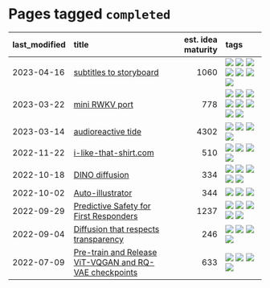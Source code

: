 # Pages tagged `completed`

|last_modified|title|est. idea maturity|tags
|:---|:---|---:|:---|
|2023-04-16|[subtitles to storyboard](../subtitles-to-storyboard.md)|1060|[![](https://img.shields.io/badge/tag-accessibility-4d35f9)](../tags/accessibility.md) [![](https://img.shields.io/badge/tag-animation-3a20e)](../tags/animation.md) [![](https://img.shields.io/badge/tag-completed-4bcfd8)](../tags/completed.md) [![](https://img.shields.io/badge/tag-opensource-fda5ff)](../tags/opensource.md) [![](https://img.shields.io/badge/tag-prompting-ff6770)](../tags/prompting.md) [![](https://img.shields.io/badge/tag-tooling-4aea2)](../tags/tooling.md) [![](https://img.shields.io/badge/tag-wip-4a3565)](../tags/wip.md)|
|2023-03-22|[mini RWKV port](../rust_rwkv.md)|778|[![](https://img.shields.io/badge/tag-RNN-0e5ec)](../tags/RNN.md) [![](https://img.shields.io/badge/tag-completed-4bcfd8)](../tags/completed.md) [![](https://img.shields.io/badge/tag-experimental-eac1b9)](../tags/experimental.md) [![](https://img.shields.io/badge/tag-ggml-36f98)](../tags/ggml.md) [![](https://img.shields.io/badge/tag-mobilenet-3a9a4f)](../tags/mobilenet.md) [![](https://img.shields.io/badge/tag-model_compression-d9f12f)](../tags/model_compression.md) [![](https://img.shields.io/badge/tag-tooling-4aea2)](../tags/tooling.md) [![](https://img.shields.io/badge/tag-wip-4a3565)](../tags/wip.md)|
|2023-03-14|[audioreactive tide](../audioreactive_tide.md)|4302|[![](https://img.shields.io/badge/tag-animation-3a20e)](../tags/animation.md) [![](https://img.shields.io/badge/tag-completed-4bcfd8)](../tags/completed.md) [![](https://img.shields.io/badge/tag-experimental-eac1b9)](../tags/experimental.md) [![](https://img.shields.io/badge/tag-publication-6a156e)](../tags/publication.md)|
|2022-11-22|[i-like-that-shirt.com](../ilikethatshirt.com.md)|510|[![](https://img.shields.io/badge/tag-accessibility-4d35f9)](../tags/accessibility.md) [![](https://img.shields.io/badge/tag-completed-4bcfd8)](../tags/completed.md) [![](https://img.shields.io/badge/tag-publicgood-da6994)](../tags/publicgood.md) [![](https://img.shields.io/badge/tag-tooling-4aea2)](../tags/tooling.md)|
|2022-10-18|[DINO diffusion](../DINO-diffusion.md)|334|[![](https://img.shields.io/badge/tag-completed-4bcfd8)](../tags/completed.md) [![](https://img.shields.io/badge/tag-experimental-eac1b9)](../tags/experimental.md) [![](https://img.shields.io/badge/tag-nerf-e7673c)](../tags/nerf.md) [![](https://img.shields.io/badge/tag-tooling-4aea2)](../tags/tooling.md) [![](https://img.shields.io/badge/tag-wip-4a3565)](../tags/wip.md)|
|2022-10-02|[Auto-illustrator](../auto-illustrator.md)|344|[![](https://img.shields.io/badge/tag-completed-4bcfd8)](../tags/completed.md) [![](https://img.shields.io/badge/tag-prompting-ff6770)](../tags/prompting.md) [![](https://img.shields.io/badge/tag-tooling-4aea2)](../tags/tooling.md)|
|2022-09-29|[Predictive Safety for First Responders](../safety-officer.md)|1237|[![](https://img.shields.io/badge/tag-completed-4bcfd8)](../tags/completed.md) [![](https://img.shields.io/badge/tag-dataset-fecb83)](../tags/dataset.md) [![](https://img.shields.io/badge/tag-publication-6a156e)](../tags/publication.md) [![](https://img.shields.io/badge/tag-publicgood-da6994)](../tags/publicgood.md) [![](https://img.shields.io/badge/tag-wip-4a3565)](../tags/wip.md)|
|2022-09-04|[Diffusion that respects transparency](../diffusion-that-respects-transparency.md)|246|[![](https://img.shields.io/badge/tag-completed-4bcfd8)](../tags/completed.md) [![](https://img.shields.io/badge/tag-diffusion-a4124b)](../tags/diffusion.md) [![](https://img.shields.io/badge/tag-image_processing-834fc2)](../tags/image_processing.md) [![](https://img.shields.io/badge/tag-transparency-96f021)](../tags/transparency.md)|
|2022-07-09|[Pre-train and Release ViT-VQGAN and RQ-VAE checkpoints](../pretrained_vit-vqgan_checkpoints.md)|633|[![](https://img.shields.io/badge/tag-completed-4bcfd8)](../tags/completed.md) [![](https://img.shields.io/badge/tag-dataset-fecb83)](../tags/dataset.md) [![](https://img.shields.io/badge/tag-prompting-ff6770)](../tags/prompting.md) [![](https://img.shields.io/badge/tag-tooling-4aea2)](../tags/tooling.md)|